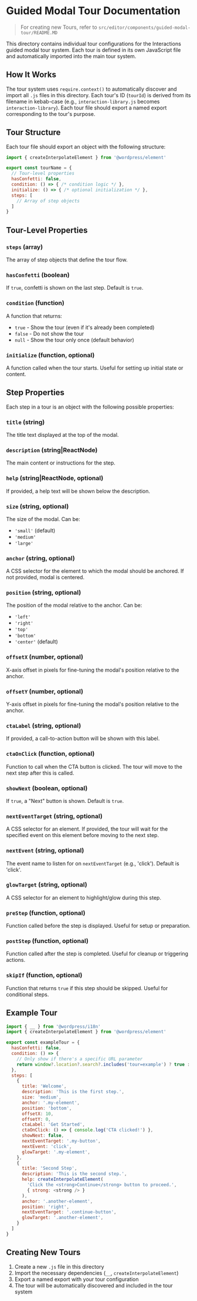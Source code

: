 # Guided Modal Tour Documentation

> For creating new Tours, refer to `src/editor/components/guided-modal-tour/README.MD`

This directory contains individual tour configurations for the Interactions guided
modal tour system. Each tour is defined in its own JavaScript file and
automatically imported into the main tour system.

## How It Works

The tour system uses `require.context()` to automatically discover and import
all `.js` files in this directory. Each tour's ID (`tourId`) is derived from its
filename in kebab-case (e.g., `interaction-library.js` becomes `interaction-library`).
Each tour file should export a named export corresponding to the tour's purpose.

## Tour Structure

Each tour file should export an object with the following structure:

```javascript
import { createInterpolateElement } from '@wordpress/element'

export const tourName = {
  // Tour-level properties
  hasConfetti: false,
  condition: () => { /* condition logic */ },
  initialize: () => { /* optional initialization */ },
  steps: [
    // Array of step objects
  ]
}
```

## Tour-Level Properties

### `steps` (array)
The array of step objects that define the tour flow.

### `hasConfetti` (boolean)
If `true`, confetti is shown on the last step. Default is `true`.

### `condition` (function)
A function that returns:
- `true` - Show the tour (even if it's already been completed)
- `false` - Do not show the tour
- `null` - Show the tour only once (default behavior)

### `initialize` (function, optional)
A function called when the tour starts. Useful for setting up initial state or content.

## Step Properties

Each step in a tour is an object with the following possible properties:

### `title` (string)
The title text displayed at the top of the modal.

### `description` (string|ReactNode)
The main content or instructions for the step.

### `help` (string|ReactNode, optional)
If provided, a help text will be shown below the description.

### `size` (string, optional)
The size of the modal. Can be:
- `'small'` (default)
- `'medium'`
- `'large'`

### `anchor` (string, optional)
A CSS selector for the element to which the modal should be anchored. If not provided, modal is centered.

### `position` (string, optional)
The position of the modal relative to the anchor. Can be:
- `'left'`
- `'right'`
- `'top'`
- `'bottom'`
- `'center'` (default)

### `offsetX` (number, optional)
X-axis offset in pixels for fine-tuning the modal's position relative to the anchor.

### `offsetY` (number, optional)
Y-axis offset in pixels for fine-tuning the modal's position relative to the anchor.

### `ctaLabel` (string, optional)
If provided, a call-to-action button will be shown with this label.

### `ctaOnClick` (function, optional)
Function to call when the CTA button is clicked. The tour will move to the next step after this is called.

### `showNext` (boolean, optional)
If `true`, a "Next" button is shown. Default is `true`.

### `nextEventTarget` (string, optional)
A CSS selector for an element. If provided, the tour will wait for the specified event on this element before moving to the next step.

### `nextEvent` (string, optional)
The event name to listen for on `nextEventTarget` (e.g., 'click'). Default is 'click'.

### `glowTarget` (string, optional)
A CSS selector for an element to highlight/glow during this step.

### `preStep` (function, optional)
Function called before the step is displayed. Useful for setup or preparation.

### `postStep` (function, optional)
Function called after the step is completed. Useful for cleanup or triggering actions.

### `skipIf` (function, optional)
Function that returns `true` if this step should be skipped. Useful for conditional steps.

## Example Tour

```javascript
import { __ } from '@wordpress/i18n'
import { createInterpolateElement } from '@wordpress/element'

export const exampleTour = {
  hasConfetti: false,
  condition: () => {
    // Only show if there's a specific URL parameter
    return window?.location?.search?.includes('tour=example') ? true : null
  },
  steps: [
    {
      title: 'Welcome',
      description: 'This is the first step.',
      size: 'medium',
      anchor: '.my-element',
      position: 'bottom',
      offsetX: 10,
      offsetY: 0,
      ctaLabel: 'Get Started',
      ctaOnClick: () => { console.log('CTA clicked!') },
      showNext: false,
      nextEventTarget: '.my-button',
      nextEvent: 'click',
      glowTarget: '.my-element',
    },
    {
      title: 'Second Step',
      description: 'This is the second step.',
      help: createInterpolateElement(
        'Click the <strong>Continue</strong> button to proceed.',
        { strong: <strong /> }
      ),
      anchor: '.another-element',
      position: 'right',
      nextEventTarget: '.continue-button',
      glowTarget: '.another-element',
    }
  ]
}
```

## Creating New Tours

1. Create a new `.js` file in this directory
2. Import the necessary dependencies (`__`, `createInterpolateElement`)
3. Export a named export with your tour configuration
4. The tour will be automatically discovered and included in the tour system
